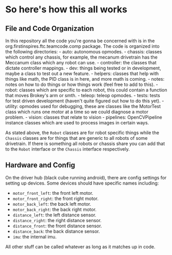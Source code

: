 # So here's how this all works

## File and Code Organization
In this repository all the code you're gonna be concerned with is in the org.firstinspires.ftc.teamcode.comp package. 
The code is organized into the following directories:
    - auto: autonomous opmodes.
    - chassis: classes which control any chassis, for example, the mecanum drivetrain has the Meccanum class which any robot can use.
    - controller: the classes that dictate controller mappings.
    - dev: things being tested or in development, maybe a class to test out a new feature.
    - helpers: classes that help with things like math, the PID class is in here, and more math is coming.
    - notes: notes on how to do things or how things work (feel free to add to this).
    - robot: classes which are specific to each robot, this could contain a function that moves Brokey's arm or smth.
    - teleop: teleop opmodes.
    - tests: tests for test driven development (haven't quite figured out how to do this yet).
    - utility: opmodes used for debugging, these are classes like the MotorTest class which runs one motor at a time so we could diagnose a motor problem.
    - vision: classes that relate to vision
      - pipelines: OpenCVPipeline instance classes which are used to process images in certain ways.

As stated above, the `Robot` classes are for robot specific things while the `Chassis` classes are for things that are generic to all robots of some drivetrain.
If there is something all robots or chassis share you can add that to the `Robot` interface or the `Chassis` interface respectively.

## Hardware and Config
On the driver hub (black cube running android), there are config settings for setting up devices. 
Some devices should have specific names including:
   - `motor_front_left`: the front left motor.
   - `motor_front_right`: the front right motor.
   - `motor_back_left`: the back left motor.
   - `motor_back_right`: the back right motor.
   - `distance_left`: the left distance sensor.
   - `distance_right`: the right distance sensor.
   - `distance_front`: the front distance sensor.
   - `distance_back`: the back distance sensor.
   - `imu`: the internal imu.

All other stuff can be called whatever as long as it matches up in code.